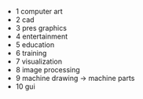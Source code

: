 - 1 computer art
- 2 cad
- 3 pres graphics
- 4 entertainment
- 5 education
- 6 training
- 7 visualization
- 8 image processing
- 9 machine drawing -> machine parts
- 10 gui
